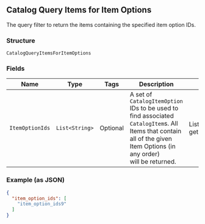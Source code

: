 ## Catalog Query Items for Item Options

The query filter to return the items containing the specified item option IDs.

### Structure

`CatalogQueryItemsForItemOptions`

### Fields

| Name | Type | Tags | Description | Getter |
|  --- | --- | --- | --- | --- |
| `ItemOptionIds` | `List<String>` | Optional | A set of `CatalogItemOption` IDs to be used to find associated<br>`CatalogItem`s. All Items that contain all of the given Item Options (in any order)<br>will be returned. | List<String> getItemOptionIds() |

### Example (as JSON)

```json
{
  "item_option_ids": [
    "item_option_ids9"
  ]
}
```

